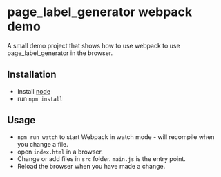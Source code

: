 # page_label_generator webpack demo

A small demo project that shows how to use webpack to use page_label_generator in the browser.

## Installation

* Install  [node](https://nodejs.org)
* run `npm install`

## Usage

* `npm run watch` to start Webpack in watch mode - will recompile when you change a file.
* open `index.html` in a browser.
* Change or add files in `src` folder. `main.js` is the entry point.
* Reload the browser when you have made a change.

